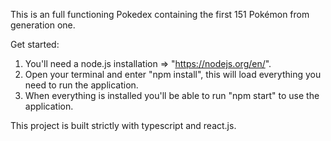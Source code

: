 This is an full functioning Pokedex containing the first 151 Pokémon from generation one.

Get started:
1. You'll need a node.js installation => "https://nodejs.org/en/".
2. Open your terminal and enter "npm install", this will load everything you need to run the application.
3. When everything is installed you'll be able to run "npm start" to use the application.

This project is built strictly with typescript and react.js.